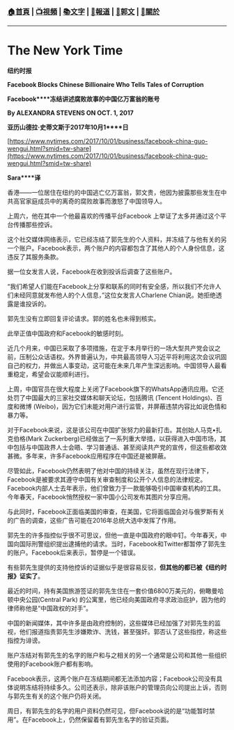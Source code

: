 ###  [:house:首頁](https://github.com/ourhimalayas/home) | [:tv:視頻](https://github.com/ourhimalayas/videos) | [:books:文字](https://github.com/ourhimalayas/txt) | [:newspaper:報道](https://github.com/ourhimalayas/news) | [:eagle:郭文](https://github.com/ourhimalayas/guomedia) | [:pray:關於](https://github.com/ourhimalayas/home/tree/master/about)
---
# **The New York Time**

**纽约时报**



**Facebook Blocks Chinese Billionaire Who Tells Tales of Corruption**

**Facebook****冻结讲述腐败故事的中国亿万富翁的账号**

**By ALEXANDRA STEVENS ON OCT. 1, 2017**

**亚历山德拉·史蒂文斯于2017****年10****月1****日**

[https://www.nytimes.com/2017/10/01/business/facebook-china-guo-wengui.html?smid=tw-share](https://www.nytimes.com/2017/10/01/business/facebook-china-guo-wengui.html?smid=tw-share)



**Sara****译**

香港——一位居住在纽约的中国逃亡亿万富翁，郭文贵，他因为披露那些发生在中共高官家庭成员中的离奇的腐败故事而激怒了中国领导人。



上周六，他在其中一个他最喜欢的传播平台Facebook 上举证了太多并通过这个平台传播那些控诉。



这个社交媒体网络表示，它已经冻结了郭先生的个人资料，并冻结了与他有关的另一个账户。Facebook表示，两个账户的内容都包含了其他人的个人身份信息，这违反了其服务条款。



据一位女发言人说，Facebook在收到投诉后调查了这些账户。



“我们希望人们能在Facebook上分享和联系的同时有安全感，所以我们不允许人们未经同意就发布他人的个人信息，”这位女发言人Charlene Chian说。她拒绝透露是谁投诉的。

郭先生没有立即回复评论请求。郭的姓名也未得到核实。



此举正值中国政府和Facebook的敏感时刻。



近几个月来，中国已采取了多项措施，在定于本月举行的一场大型共产党会议之前，压制公众话语权。外界普遍认为，中共最高领导人习近平将利用这次会议巩固自己的权力，并做出人事变动，这可能在未来几年产生深远影响。中国领导人最看重稳定，希望会议能顺利进行。



上周，中国官员在很大程度上关闭了Facebook旗下的WhatsApp通讯应用。它还处罚了中国最大的三家社交媒体和聊天论坛，包括腾讯 (Tencent Holdings)、百度和微博 (Weibo)，因为它们未能对用户进行监管，并屏蔽违禁内容比如说色情和暴力等。



对于Facebook来说，这是该公司在中国扩张努力的最新打击。其创始人马克•扎克伯格(Mark Zuckerberg)已经做出了一系列重大举措，以获得进入中国市场，其中包括与中国政界人士会晤、学习普通话、甚至阅读共产党的宣传，但这些都收效甚微。多年来，许多Facebook应用程序在中国还是被屏蔽。



尽管如此，Facebook仍然表明了他对中国的持续关注，虽然在现行法律下，Facebook是被要求其遵守中国有关审查制度和公开个人信息的法律规定。Facebook内部人士去年表示，他们曾致力于一款能够吸引中国审查机构的工具。今年春天，Facebook悄然授权一家中国小公司发布其图片分享应用。



与此同时，Facebook正面临美国的审查，在美国，它将面临国会对与俄罗斯有关的广告的调查，这些广告可能在2016年总统大选中发挥了作用。

郭先生的许多指控似乎很不可思议，但他一直是中国政府的眼中钉。今年春天，中国向国际刑警组织提出逮捕他的请求。当时，Facebook和Twitter都暂停了郭先生的账户。Facebook后来表示，暂停是一个错误。



有些郭先生提供的支持他控诉的证据似乎是很容易反驳，**但其他的都已被《纽约时报》证实了**。



最近的时间，持有美国旅游签证的郭先生住在一套价值6800万美元的，俯瞰曼哈顿中央公园(Central Park) 的公寓里，他已经向美国政府寻求政治庇护，因为他的律师称他是“中国政权的对手”。



中国的新闻媒体，其中许多是由政府控制的，这些媒体已经加强了对郭先生的监视，他们报道指责郭先生涉嫌欺诈、洗钱，甚至强奸。郭否认了这些指控，称这些指控为诽谤。

账户冻结对有郭先生的名字的账户和与之相关的另一个通常是公司和其他一些组织使用的Facebook账户都有影响。



Facebook表示，这两个账户在冻结期间都无法添加内容；Facebook公司没有具体说明冻结将持续多久。公司还表示，除非该账户的管理员向公司提出上诉，否则与郭先生有关的这个账户仍将关闭。



周日，有郭先生的名字的用户资料仍然可见，但Facebook说的是“功能暂时禁用”。在Facebook上，仍然保留着有郭先生名字的验证页面。





<u></u><sub></sub><sup></sup><strike></strike>